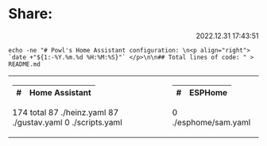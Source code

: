 # Share:
<p align=right> 2022.12.31 17:43:51 </p>

```echo -ne "# Powl's Home Assistant configuration: \n<p align="right"> `date +"${1:-%Y.%m.%d %H:%M:%S}"` </p>\n\n## Total lines of code: " > README.md ```












<table>
<tr valign=top><td>

| # | Home Assistant |
| --: | -- |
 174 total
  87 ./heinz.yaml
  87 ./gustav.yaml
   0 ./scripts.yaml

</td><td>

| # | ESPHome |
| --: | -- |
0 ./esphome/sam.yaml

</td></tr> </table>

